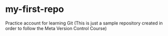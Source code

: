 # my-first-repo
Practice account for learning Git (This is just a sample repository created in order to follow the Meta Version Control Course)
